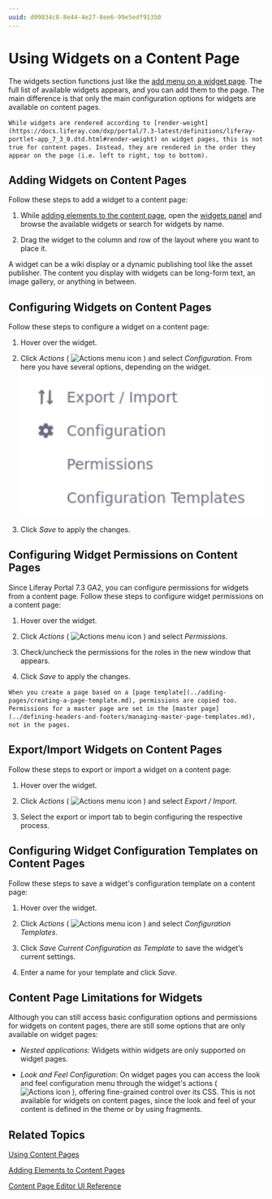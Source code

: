 ```yaml
---
uuid: d09834c8-8e44-4e27-8ee6-99e5edf91350
---
```

# Using Widgets on a Content Page
<!--TASK: Reconsider-->
The widgets section functions just like the [add menu on a widget page](../using-widget-pages/adding-widgets-to-a-page.md). The full list of available widgets appears, and you can add them to the page. The main difference is that only the main configuration options for widgets are available on content pages.

```{note}
While widgets are rendered according to [render-weight](https://docs.liferay.com/dxp/portal/7.3-latest/definitions/liferay-portlet-app_7_3_0.dtd.html#render-weight) on widget pages, this is not true for content pages. Instead, they are rendered in the order they appear on the page (i.e. left to right, top to bottom).
```

## Adding Widgets on Content Pages

Follow these steps to add a widget to a content page:

1. While [adding elements to the content page](./adding-elements-to-content-pages.md), open the [widgets panel](./content-page-editor-ui-reference.md) and browse the available widgets or search for widgets by name.

1. Drag the widget to the column and row of the layout where you want to place it.

A widget can be a wiki display or a dynamic publishing tool like the asset publisher. The content you display with widgets can be long-form text, an image gallery, or anything in between.

## Configuring Widgets on Content Pages

Follow these steps to configure a widget on a content page:

1. Hover over the widget.

1. Click *Actions* ( ![Actions menu icon](../../../images/icon-actions.png) ) and select *Configuration*. From here you have several options, depending on the widget.

    ![You can configure widgets on content pages through their options menu.](./using-widgets-on-a-content-page/images/01.png)

1. Click *Save* to apply the changes.

## Configuring Widget Permissions on Content Pages

Since Liferay Portal 7.3 GA2, you can configure permissions for widgets from a content page. Follow these steps to configure widget permissions on a content page:

1. Hover over the widget.

1. Click *Actions* ( ![Actions menu icon](../../../images/icon-actions.png) ) and select *Permissions*.

1. Check/uncheck the permissions for the roles in the new window that appears.

1. Click *Save* to apply the changes.

```{note}
When you create a page based on a [page template](../adding-pages/creating-a-page-template.md), permissions are copied too. Permissions for a master page are set in the [master page](../defining-headers-and-footers/managing-master-page-templates.md), not in the pages.
```

## Export/Import Widgets on Content Pages
Follow these steps to export or import a widget on a content page:

1. Hover over the widget.

1. Click *Actions* ( ![Actions menu icon](../../../images/icon-actions.png) ) and select *Export / Import*.

1. Select the export or import tab to begin configuring the respective process.

## Configuring Widget Configuration Templates on Content Pages
Follow these steps to save a widget's configuration template on a content page:

1. Hover over the widget.

1. Click *Actions* ( ![Actions menu icon](../../../images/icon-actions.png) ) and select *Configuration Templates*.

1. Click *Save Current Configuration as Template* to save the widget’s current settings.

1. Enter a name for your template and click *Save*.

## Content Page Limitations for Widgets

Although you can still access basic configuration options and permissions for widgets on content pages, there are still some options that are only available on widget pages:

* *Nested applications*: Widgets within widgets are only supported on widget pages.

* *Look and Feel Configuration*: On widget pages you can access the look and feel configuration menu through the  widget's actions ( ![Actions icon](../../../images/icon-actions.png) ), offering fine-grained control over its CSS. This is not available for widgets on content pages, since the look and feel of your content is defined in the theme or by using fragments.

## Related Topics

[Using Content Pages](../using-content-pages.md)

[Adding Elements to Content Pages](./adding-elements-to-content-pages.md)

[Content Page Editor UI Reference](./content-page-editor-ui-reference.md)
